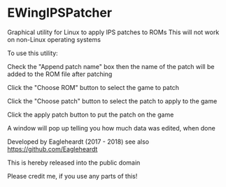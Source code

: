 # EWingIPSPatcher
Graphical utility for Linux to apply IPS patches to ROMs
This will not work on non-Linux operating systems

To use this utility:

Check the "Append patch name" box then the name of the patch will be added to the ROM file after patching

Click the "Choose ROM" button to select the game to patch

Click the "Choose patch" button to select the patch to apply to the game

Click the apply patch button to put the patch on the game

A window will pop up telling you how much data was edited, when done

Developed by Eagleheardt (2017 - 2018)
see also https://github.com/Eagleheardt

This is hereby released into the public domain

Please credit me, if you use any parts of this!
